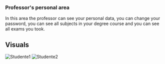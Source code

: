 ### Professor's personal area
In this area the professor can see your personal data, you can change your password, you can see all subjects in your degree course and you can see all exams you took.

## Visuals
![Studente1](https://user-images.githubusercontent.com/79788833/119336167-93bd4f00-bc8d-11eb-9bed-bd0f5e8bfc13.JPG)
![Studente2](https://user-images.githubusercontent.com/79788833/119336170-9455e580-bc8d-11eb-96f4-cbc1eee75917.JPG)

